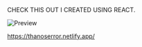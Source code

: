 
CHECK THIS OUT I CREATED USING REACT.

![Preview](https://user-images.githubusercontent.com/38458966/203089934-c66a16ca-ad79-4c95-b0e2-18651d33321f.jpg)

https://thanoserror.netlify.app/
